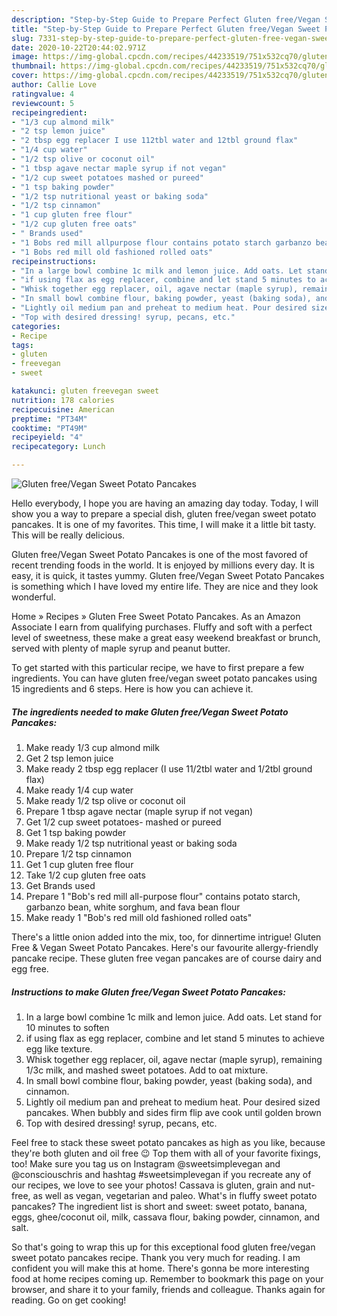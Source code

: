 ```yaml
---
description: "Step-by-Step Guide to Prepare Perfect Gluten free/Vegan Sweet Potato Pancakes"
title: "Step-by-Step Guide to Prepare Perfect Gluten free/Vegan Sweet Potato Pancakes"
slug: 7331-step-by-step-guide-to-prepare-perfect-gluten-free-vegan-sweet-potato-pancakes
date: 2020-10-22T20:44:02.971Z
image: https://img-global.cpcdn.com/recipes/44233519/751x532cq70/gluten-freevegan-sweet-potato-pancakes-recipe-main-photo.jpg
thumbnail: https://img-global.cpcdn.com/recipes/44233519/751x532cq70/gluten-freevegan-sweet-potato-pancakes-recipe-main-photo.jpg
cover: https://img-global.cpcdn.com/recipes/44233519/751x532cq70/gluten-freevegan-sweet-potato-pancakes-recipe-main-photo.jpg
author: Callie Love
ratingvalue: 4
reviewcount: 5
recipeingredient:
- "1/3 cup almond milk"
- "2 tsp lemon juice"
- "2 tbsp egg replacer I use 112tbl water and 12tbl ground flax"
- "1/4 cup water"
- "1/2 tsp olive or coconut oil"
- "1 tbsp agave nectar maple syrup if not vegan"
- "1/2 cup sweet potatoes mashed or pureed"
- "1 tsp baking powder"
- "1/2 tsp nutritional yeast or baking soda"
- "1/2 tsp cinnamon"
- "1 cup gluten free flour"
- "1/2 cup gluten free oats"
- " Brands used"
- "1 Bobs red mill allpurpose flour contains potato starch garbanzo bean white sorghum and fava bean flour"
- "1 Bobs red mill old fashioned rolled oats"
recipeinstructions:
- "In a large bowl combine 1c milk and lemon juice. Add oats. Let stand for 10 minutes to soften"
- "if using flax as egg replacer, combine and let stand 5 minutes to achieve egg like texture."
- "Whisk together egg replacer, oil, agave nectar (maple syrup), remaining 1/3c milk, and mashed sweet potatoes. Add to oat mixture."
- "In small bowl combine flour, baking powder, yeast (baking soda), and cinnamon."
- "Lightly oil medium pan and preheat to medium heat. Pour desired sized pancakes. When bubbly and sides firm flip ave cook until golden brown"
- "Top with desired dressing! syrup, pecans, etc."
categories:
- Recipe
tags:
- gluten
- freevegan
- sweet

katakunci: gluten freevegan sweet 
nutrition: 178 calories
recipecuisine: American
preptime: "PT34M"
cooktime: "PT49M"
recipeyield: "4"
recipecategory: Lunch

---
```



![Gluten free/Vegan Sweet Potato Pancakes](https://img-global.cpcdn.com/recipes/44233519/751x532cq70/gluten-freevegan-sweet-potato-pancakes-recipe-main-photo.jpg)

Hello everybody, I hope you are having an amazing day today. Today, I will show you a way to prepare a special dish, gluten free/vegan sweet potato pancakes. It is one of my favorites. This time, I will make it a little bit tasty. This will be really delicious.

Gluten free/Vegan Sweet Potato Pancakes is one of the most favored of recent trending foods in the world. It is enjoyed by millions every day. It is easy, it is quick, it tastes yummy. Gluten free/Vegan Sweet Potato Pancakes is something which I have loved my entire life. They are nice and they look wonderful.

Home » Recipes » Gluten Free Sweet Potato Pancakes. As an Amazon Associate I earn from qualifying purchases. Fluffy and soft with a perfect level of sweetness, these make a great easy weekend breakfast or brunch, served with plenty of maple syrup and peanut butter.


To get started with this particular recipe, we have to first prepare a few ingredients. You can have gluten free/vegan sweet potato pancakes using 15 ingredients and 6 steps. Here is how you can achieve it.

<!--inarticleads1-->

##### The ingredients needed to make Gluten free/Vegan Sweet Potato Pancakes:

1. Make ready 1/3 cup almond milk
1. Get 2 tsp lemon juice
1. Make ready 2 tbsp egg replacer (I use 11/2tbl water and 1/2tbl ground flax)
1. Make ready 1/4 cup water
1. Make ready 1/2 tsp olive or coconut oil
1. Prepare 1 tbsp agave nectar (maple syrup if not vegan)
1. Get 1/2 cup sweet potatoes- mashed or pureed
1. Get 1 tsp baking powder
1. Make ready 1/2 tsp nutritional yeast or baking soda
1. Prepare 1/2 tsp cinnamon
1. Get 1 cup gluten free flour
1. Take 1/2 cup gluten free oats
1. Get  Brands used
1. Prepare 1 &#34;Bob&#39;s red mill all-purpose flour&#34; contains potato starch, garbanzo bean, white sorghum, and fava bean flour
1. Make ready 1 &#34;Bob&#39;s red mill old fashioned rolled oats&#34;


There&#39;s a little onion added into the mix, too, for dinnertime intrigue! Gluten Free &amp; Vegan Sweet Potato Pancakes. Here&#39;s our favourite allergy-friendly pancake recipe. These gluten free vegan pancakes are of course dairy and egg free. 

<!--inarticleads2-->

##### Instructions to make Gluten free/Vegan Sweet Potato Pancakes:

1. In a large bowl combine 1c milk and lemon juice. Add oats. Let stand for 10 minutes to soften
1. if using flax as egg replacer, combine and let stand 5 minutes to achieve egg like texture.
1. Whisk together egg replacer, oil, agave nectar (maple syrup), remaining 1/3c milk, and mashed sweet potatoes. Add to oat mixture.
1. In small bowl combine flour, baking powder, yeast (baking soda), and cinnamon.
1. Lightly oil medium pan and preheat to medium heat. Pour desired sized pancakes. When bubbly and sides firm flip ave cook until golden brown
1. Top with desired dressing! syrup, pecans, etc.


Feel free to stack these sweet potato pancakes as high as you like, because they&#39;re both gluten and oil free 😉 Top them with all of your favorite fixings, too! Make sure you tag us on Instagram @sweetsimplevegan and @consciouschris and hashtag #sweetsimplevegan if you recreate any of our recipes, we love to see your photos! Cassava is gluten, grain and nut-free, as well as vegan, vegetarian and paleo. What&#39;s in fluffy sweet potato pancakes? The ingredient list is short and sweet: sweet potato, banana, eggs, ghee/coconut oil, milk, cassava flour, baking powder, cinnamon, and salt. 

So that's going to wrap this up for this exceptional food gluten free/vegan sweet potato pancakes recipe. Thank you very much for reading. I am confident you will make this at home. There's gonna be more interesting food at home recipes coming up. Remember to bookmark this page on your browser, and share it to your family, friends and colleague. Thanks again for reading. Go on get cooking!
